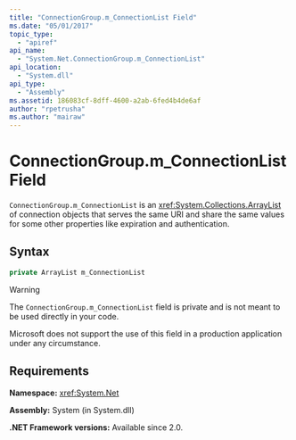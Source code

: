 ```yaml
---
title: "ConnectionGroup.m_ConnectionList Field"
ms.date: "05/01/2017"
topic_type: 
  - "apiref"
api_name: 
  - "System.Net.ConnectionGroup.m_ConnectionList"
api_location: 
  - "System.dll"
api_type: 
  - "Assembly"
ms.assetid: 186083cf-8dff-4600-a2ab-6fed4b4de6af
author: "rpetrusha"
ms.author: "mairaw"
---
```


# ConnectionGroup.m\_ConnectionList Field

`ConnectionGroup.m_ConnectionList` is an <xref:System.Collections.ArrayList> of connection objects that serves the same URI and share the same values for some other properties like expiration and authentication.

## Syntax
  
```csharp  
private ArrayList m_ConnectionList
```

> [!WARNING]
> The `ConnectionGroup.m_ConnectionList` field is private and is not meant to be used directly in your code.
> 
> Microsoft does not support the use of this field in a production application under any circumstance.

## Requirements

**Namespace:** <xref:System.Net>

**Assembly:** System (in System.dll)

**.NET Framework versions:** Available since 2.0.
